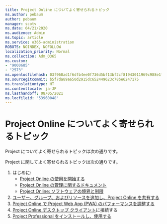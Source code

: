 ```yaml
---
title: Project Online についてよく寄せられるトピック
ms.author: pebaum
author: pebaum
manager: scotv
ms.date: 04/21/2020
ms.audience: Admin
ms.topic: article
ms.service: o365-administration
ROBOTS: NOINDEX, NOFOLLOW
localization_priority: Normal
ms.collection: Adm_O365
ms.custom:
- "9000685"
- "2573"
ms.openlocfilehash: 03f960ad1f6dfb4ee0f736d5bf13bf2cf81943011969c988e1f49e9dfa12ea84
ms.sourcegitcommit: b5f7da89a650d2915dc652449623c78be6247175
ms.translationtype: HT
ms.contentlocale: ja-JP
ms.lasthandoff: 08/05/2021
ms.locfileid: "53960048"
---
```

# <a name="project-online-frequently-requested-topics"></a>Project Online についてよく寄せられるトピック

Project についてよく寄せられるトピックは次の通りです。

Project に関してよく寄せられるトピックは次の通りです。
1.  はじめに: 
    -   [Project Online の使用を開始する](https://docs.microsoft.com/projectonline/get-started-with-project-online) 
    -   [Project Online の管理に関するドキュメント](https://docs.microsoft.com/projectonline/project-online) 
    -   [Project Online: ソフトウェアの境界と制限](https://docs.microsoft.com/ProjectOnline/project-online-software-boundaries-and-limits) 
2.  [ユーザー、グループ、およびリソースを追加し、Project Online を共有する](https://docs.microsoft.com/projectonline/step-2-add-people-to-project-online) 
3.  [Project Online で Project Web App (PWA) のパフォーマンスを調整する](https://docs.microsoft.com/projectonline/tune-project-online-performance)
4.  [Project Online デスクトップ クライアント](https://docs.microsoft.com/projectonline/connect-to-project-online-with-the-project-online-desktop-client)に接続する 
5.  [Project Professional をインストールし、使用する](https://support.office.com/article/install-project-7059249b-d9fe-4d61-ab96-5c5bf435f281) 
